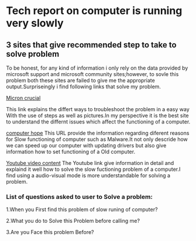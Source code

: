 # Tech report on computer is running very slowly

## 3 sites that give recommended step to take to solve problem

To be honest, for any kind of information i only rely on the data provided by  microsoft support and microsoft community sites;however, to sovle this problem both these sites are failed to give me the appropriate output.Surpriseingly i find following links that solve my problem.

[Micron crucial](https://www.crucial.com/articles/pc-users/how-to-fix-a-slow-computer)

This link explains the differt ways to troubleshoot the problem in a easy way With the use of steps as well as pictures.In my perspective it is the best site to understand the differnt issues which affect the functioning of a computer.

[computer hope](https://www.computerhope.com/issues/ch000179.htm)
This URL provide the information regarding diferent reasons for Slow functioning of computer such as Malware.It not only descride how we can speed up our computer with updating drivers but also give information how to set functioning of a Old computer.

[ Youtube video content](https://www.youtube.com/watch?v=JYb8OkGtpnE)
The Youtube link give information in detail and explaind it well how to solve the slow fuctioning problem of a computer.I find using a audio-visual mode is more understandable for solving a problem. 

### List of questions asked to user to Solve a problem:

1.When you First find this problem of slow runing of computer?

2.What you do to Solve this Problem before calling me?

3.Are you Face this problem Before?

